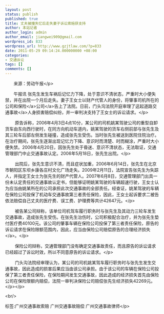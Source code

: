 ```yaml
---
layout: post
status: publish
published: true
title: 丈夫被撞失忆后走失妻子诉讼索赔获支持
author: 本站记者
author_login: admin
author_email: jiangwei909@gmail.com
wordpress_id: 833
wordpress_url: http://www.gzjtlaw.com/?p=833
date: 2011-05-29 09:14:24.000000000 +08:00
categories:
- 交通诉讼
tags: []
comments: []
---
```

<p><p>　　来源：劳动午报<&#47;p><p>　　午报讯 张先生发生车祸后记忆力下降，处于意识不清状态，严重时大小便失禁，并在出院一个月后走失。妻子王女士以财产代管人的身份，将肇事司机所在的公司和<a><a>保险<&#47;a>公司<&#47;a>告上了法院。日前，门头沟法院开庭审理了这起道路<a>交通事故<&#47;a>人身损害赔偿纠纷，并一审判决支持了王女士的诉讼请求。<&#47;p><p>　　 原告诉称，2006年4月3日4点10分，某公司的司机姚某驾驶公司的重型自卸货车由东向西行驶时，在同方向机动车道内，姚某驾驶的货车右侧前部与张先生及其三轮车后部左侧发生碰撞，造成张先生受伤。当时张先生被送到医院住院治疗。在治疗期间，张先生逐渐出现记忆力下降、意识时而清楚、时而糊涂，严重时大小便失禁。2006年4月20日，因张先生处于昏迷、意识不清状态，无法取证，交通管理部门中止交通事故认定。2006年5月18日，张先生出院。<&#47;p><p>　　 出院后，张先生意识不清，而且症状加重，2006年6月14日，张先生在北京市朝阳区东坝乡康各庄村文化广场走失。2009年2月11日，法院宣告张先生为失踪人，并指定王女士为张先生的财产代管人。2007年6月8日，交通管理部门出具一份未认定责任的交通事故认定书，但能够证明姚某驾驶的车辆超速行驶，王女士认为应当由姚某所在的公司承担此次交通事故的全部责任。经查证，姚某驾驶的车辆在保险公司投保了机动车交通事故第三者责任保险，因此，王女士起诉要求二被告依法赔偿自己丈夫的医疗费、误工费、护理费等共计42647元。<&#47;p><p>　　 被告某公司辩称，该单位司机驾车履行职务时与张先生及其动力三轮车发生交通事故，造成张先生受伤。在张先生治伤时，公司积极配合治疗，并为张先生垫付医疗费40100元。该公司的肇事车辆在保险公司投保了第三者责任保险，原告的诉讼请求在保险限额范围内，因此，应当由保险公司赔偿原告的合理经济<a>损失<&#47;a>。<&#47;p><p>　　 保险公司辩称，交通管理部门没有确定交通事故责任，而且原告的诉讼请求已经超过了诉讼时效，所以不同意原告的诉讼请求。<&#47;p><p>　　 门头沟法院经审理认为，某公司的司机姚某驾车履行职务时与张先生发生交通事故，因此造成的损害后果应当由该公司承担。由于该公司的车辆在保险公司投保了第三者责任保险，在保险期间发生交通事故，因此造成的经济损失首先由保险公司在保险限额内赔偿，法院一审判决保险公司赔偿张先生经济损失42269元。<&#47;p><&#47;p><br&#47;><p>标签:广州交通事故索赔 广州交通事故赔偿 广州交通事故律师<&#47;p>
